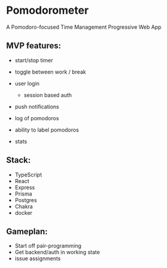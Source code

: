 # Pomodorometer

A Pomodoro-focused Time Management Progressive Web App

## MVP features:

- start/stop timer
- toggle between work / break
- user login

  - session based auth

- push notifications
- log of pomodoros
- ability to label pomodoros
- stats

## Stack:

- TypeScript
- React
- Express
- Prisma
- Postgres
- Chakra
- docker

## Gameplan:

- Start off pair-programming
- Get backend/auth in working state
- issue assignments

